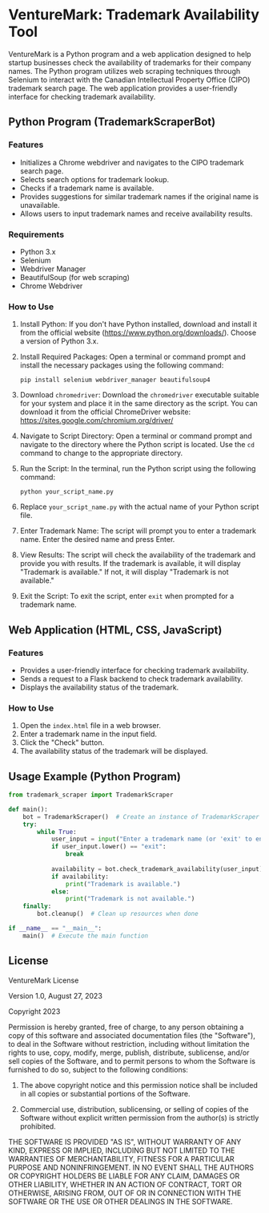 # VentureMark: Trademark Availability Tool

VentureMark is a Python program and a web application designed to help startup businesses check the availability of trademarks for their company names. The Python program utilizes web scraping techniques through Selenium to interact with the Canadian Intellectual Property Office (CIPO) trademark search page. The web application provides a user-friendly interface for checking trademark availability.

## Python Program (TrademarkScraperBot)

### Features

- Initializes a Chrome webdriver and navigates to the CIPO trademark search page.
- Selects search options for trademark lookup.
- Checks if a trademark name is available.
- Provides suggestions for similar trademark names if the original name is unavailable.
- Allows users to input trademark names and receive availability results.

### Requirements

- Python 3.x
- Selenium
- Webdriver Manager
- BeautifulSoup (for web scraping)
- Chrome Webdriver

### How to Use

1. Install Python: If you don't have Python installed, download and install it from the official website (https://www.python.org/downloads/). Choose a version of Python 3.x.

2. Install Required Packages: Open a terminal or command prompt and install the necessary packages using the following command:

   ```shell
   pip install selenium webdriver_manager beautifulsoup4

3. Download `chromedriver`: Download the `chromedriver` executable suitable for your system and place it in the same directory as the script. You can download it from the official ChromeDriver website: https://sites.google.com/chromium.org/driver/

4. Navigate to Script Directory: Open a terminal or command prompt and navigate to the directory where the Python script is located. Use the `cd` command to change to the appropriate directory.

5. Run the Script: In the terminal, run the Python script using the following command:

   ```shell
   python your_script_name.py

6. Replace `your_script_name.py` with the actual name of your Python script file.

7. Enter Trademark Name: The script will prompt you to enter a trademark name. Enter the desired name and press Enter.

8. View Results: The script will check the availability of the trademark and provide you with results. If the trademark is available, it will display "Trademark is available." If not, it will display "Trademark is not available."

9. Exit the Script: To exit the script, enter `exit` when prompted for a trademark name.

## Web Application (HTML, CSS, JavaScript)

### Features

- Provides a user-friendly interface for checking trademark availability.
- Sends a request to a Flask backend to check trademark availability.
- Displays the availability status of the trademark.

### How to Use

1. Open the `index.html` file in a web browser.
2. Enter a trademark name in the input field.
3. Click the "Check" button.
4. The availability status of the trademark will be displayed.

## Usage Example (Python Program)

```python
from trademark_scraper import TrademarkScraper

def main():
    bot = TrademarkScraper()  # Create an instance of TrademarkScraper
    try:
        while True:
            user_input = input("Enter a trademark name (or 'exit' to end): ")
            if user_input.lower() == "exit":
                break
            
            availability = bot.check_trademark_availability(user_input)  # Check trademark availability
            if availability:
                print("Trademark is available.")
            else:
                print("Trademark is not available.")
    finally:
        bot.cleanup()  # Clean up resources when done

if __name__ == "__main__":
    main()  # Execute the main function
```

## License

VentureMark License

Version 1.0, August 27, 2023

Copyright 2023

Permission is hereby granted, free of charge, to any person obtaining a copy of this software and associated documentation files (the "Software"), to deal in the Software without restriction, including without limitation the rights to use, copy, modify, merge, publish, distribute, sublicense, and/or sell copies of the Software, and to permit persons to whom the Software is furnished to do so, subject to the following conditions:

1. The above copyright notice and this permission notice shall be included in all copies or substantial portions of the Software.

2. Commercial use, distribution, sublicensing, or selling of copies of the Software without explicit written permission from the author(s) is strictly prohibited.

THE SOFTWARE IS PROVIDED "AS IS", WITHOUT WARRANTY OF ANY KIND, EXPRESS OR IMPLIED, INCLUDING BUT NOT LIMITED TO THE WARRANTIES OF MERCHANTABILITY, FITNESS FOR A PARTICULAR PURPOSE AND NONINFRINGEMENT. IN NO EVENT SHALL THE AUTHORS OR COPYRIGHT HOLDERS BE LIABLE FOR ANY CLAIM, DAMAGES OR OTHER LIABILITY, WHETHER IN AN ACTION OF CONTRACT, TORT OR OTHERWISE, ARISING FROM, OUT OF OR IN CONNECTION WITH THE SOFTWARE OR THE USE OR OTHER DEALINGS IN THE SOFTWARE.

